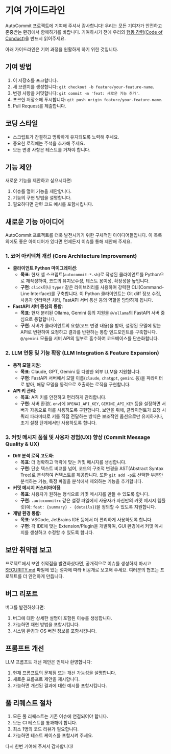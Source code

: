 # 기여 가이드라인

AutoCommit 프로젝트에 기여해 주셔서 감사합니다! 우리는 모든 기여자가 안전하고 존중받는 환경에서 함께하기를 바랍니다. 기여하시기 전에 우리의 [행동 강령(Code of Conduct)](./CODE_OF_CONDUCT.md)을 반드시 읽어주세요.

아래 가이드라인은 기여 과정을 원활하게 하기 위한 것입니다.

## 기여 방법

1. 이 저장소를 포크합니다.
2. 새 브랜치를 생성합니다: `git checkout -b feature/your-feature-name`.
3. 변경 사항을 커밋합니다: `git commit -m 'feat: 새로운 기능 추가'`.
4. 포크한 저장소에 푸시합니다: `git push origin feature/your-feature-name`.
5. Pull Request를 제출합니다.

## 코딩 스타일

- 스크립트가 간결하고 명확하게 유지되도록 노력해 주세요.
- 중요한 로직에는 주석을 추가해 주세요.
- 모든 변경 사항은 테스트를 거쳐야 합니다.

## 기능 제안

새로운 기능을 제안하고 싶으시다면:

1. 이슈를 열어 기능을 제안합니다.
2. 기능의 구현 방법을 설명합니다.
3. 필요하다면 관련 코드 예시를 포함시킵니다.

## 새로운 기능 아이디어

AutoCommit 프로젝트를 더욱 발전시키기 위한 구체적인 아이디어들입니다. 이 목록 외에도 좋은 아이디어가 있다면 언제든지 이슈를 통해 제안해 주세요.

### 1. 코어 아키텍처 개선 (Core Architecture Improvement)

- **클라이언트 Python 마이그레이션**:
  - **목표**: 현재 셸 스크립트(`autocommit-*.sh`)로 작성된 클라이언트를 Python으로 재작성하여, 코드의 유지보수성, 테스트 용이성, 확장성을 높입니다.
  - **구현**: `click`이나 `typer` 같은 라이브러리를 사용하여 강력한 CLI(Command-Line Interface)를 구축합니다. 이 Python 클라이언트는 Git diff 정보 수집, 사용자 인터랙션 처리, FastAPI 서버 통신 등의 역할을 담당하게 됩니다.
- **FastAPI 서버 중심의 통합**:
  - **목표**: 현재 분리된 Ollama, Gemini 등의 지원을 `@/ollama`의 FastAPI 서버 중심으로 통합합니다.
  - **구현**: 서버가 클라이언트의 요청(코드 변경 내용)을 받아, 설정된 모델에 맞는 API로 변환하여 요청하고 결과를 반환하는 통합 엔드포인트를 구축합니다. `@/gemini` 모듈을 서버 API의 일부로 흡수하여 코드베이스를 단순화합니다.

### 2. LLM 연동 및 기능 확장 (LLM Integration & Feature Expansion)

- **동적 모델 지원**:
  - **목표**: Claude, GPT, Gemini 등 다양한 외부 LLM을 지원합니다.
  - **구현**: FastAPI 서버에서 모델 이름(`claude`, `chatgpt`, `gemini` 등)을 파라미터로 받아, 해당 모델을 동적으로 호출하는 로직을 구현합니다.
- **API 키 관리**:
  - **목표**: API 키를 안전하고 편리하게 관리합니다.
  - **구현**: 서버 환경(`.env`)에 `OPENAI_API_KEY`, `GEMINI_API_KEY` 등을 설정하면 서버가 자동으로 이를 사용하도록 구현합니다. 보안을 위해, 클라이언트가 요청 시 쿼리 파라미터로 키를 직접 전달하는 방식은 보조적인 옵션으로만 유지하거나, 초기 설정 단계에서만 사용하도록 합니다.

### 3. 커밋 메시지 품질 및 사용자 경험(UX) 향상 (Commit Message Quality & UX)

- **Diff 분석 로직 고도화**:
  - **목표**: 더 정확하고 맥락에 맞는 커밋 메시지를 생성합니다.
  - **구현**: 단순 텍스트 비교를 넘어, 코드의 구조적 변경을 AST(Abstract Syntax Tree)로 분석하여 컨텍스트를 제공합니다. 또한 `git add -p`로 선택한 부분만 분석하는 기능, 특정 파일을 분석에서 제외하는 기능을 추가합니다.
- **커밋 메시지 커스터마이징**:
  - **목표**: 사용자가 원하는 형식으로 커밋 메시지를 만들 수 있도록 합니다.
  - **구현**: `.autocommitrc` 같은 설정 파일에서 사용자가 자신만의 커밋 메시지 템플릿(예: `feat: {summary} - {details}`)을 정의할 수 있도록 지원합니다.
- **개발 환경 통합**:
  - **목표**: VSCode, JetBrains IDE 등에서 더 편리하게 사용하도록 합니다.
  - **구현**: 각 IDE에 맞는 Extension/Plugin을 개발하여, GUI 환경에서 커밋 메시지를 생성하고 수정할 수 있도록 합니다.

## 보안 취약점 보고

프로젝트에서 보안 취약점을 발견하셨다면, 공개적으로 이슈를 생성하지 마시고 [SECURITY.md](./SECURITY.md) 파일에 있는 절차에 따라 비공개로 보고해 주세요. 여러분의 협조는 프로젝트를 더 안전하게 만듭니다.

## 버그 리포트

버그를 발견하셨다면:

1. 버그에 대한 상세한 설명이 포함된 이슈를 생성합니다.
2. 가능하면 재현 방법을 포함시킵니다.
3. 시스템 환경과 OS 버전 정보를 포함시킵니다.

## 프롬프트 개선

LLM 프롬프트 개선 제안은 언제나 환영합니다:

1. 현재 프롬프트의 문제점 또는 개선 가능성을 설명합니다.
2. 새로운 프롬프트 제안을 제시합니다.
3. 가능하면 개선된 결과에 대한 예시를 포함시킵니다.

## 풀 리퀘스트 절차

1. 모든 풀 리퀘스트는 기존 이슈에 연결되어야 합니다.
2. 모든 CI 테스트를 통과해야 합니다.
3. 최소 1명의 코드 리뷰가 필요합니다.
4. 가능하면 테스트 케이스를 포함시켜 주세요.

다시 한번 기여해 주셔서 감사합니다!